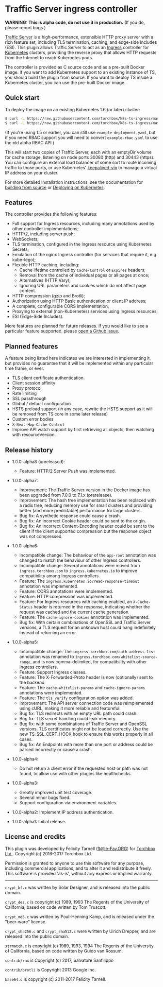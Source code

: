 # Traffic Server ingress controller

**WARNING: This is alpha code, do not use it in production.**  (If you do,
please report bugs.)

[Traffic Server](https://trafficserver.apache.org/) is a high-performance,
extensible HTTP proxy server with a rich feature set, including TLS termination,
caching, and edge-side includes (ESI).  This plugin allows Traffic Server to
act as an [Ingress](https://github.com/kubernetes/ingress) controller for
[Kubernetes](https://kubernetes.io) clusters, providing the reverse proxy that
allows HTTP requests from the Internet to reach Kubernetes pods.

The controller is provided as C source code and as a pre-built Docker image.
If you want to add Kubernetes support to an existing instance of TS, you should
build the plugin from source.  If you want to deploy TS inside a Kubernetes
cluster, you can use the pre-built Docker image.

## Quick start

To deploy the image on an existing Kubernetes 1.6 (or later) cluster:

```sh
$ curl -L https://raw.githubusercontent.com/torchbox/k8s-ts-ingress/master/example-rbac.yaml | kubectl apply -f -
$ curl -L https://raw.githubusercontent.com/torchbox/k8s-ts-ingress/master/example-deployment.yaml | kubectl apply -f -
```

(If you're using 1.5 or earlier, you can still use `example-deployment.yaml`,
but if you need RBAC support you will need to convert `example-rbac.yaml` to use
the old alpha RBAC API.)

This will start two copies of Traffic Server, each with an emptyDir volume for
cache storage, listening on node ports 30080 (http) and 30443 (https).   You can
configure an external load balancer of some sort to route incoming traffic to
those ports, or use Kubernetes'
[keepalived-vip](https://github.com/kubernetes/contrib/tree/master/keepalived-vip)
to manage a virtual IP address on your cluster.

For more detailed installation instructions, see the documentation for
[building from source](source.md) or [Deploying on Kubernetes](docker.md).

## Features

The controller provides the following features:

* Full support for Ingress resources, including many annotations used by other
  controller implementations;
* HTTP/2, including server push;
* WebSockets;
* TLS termination, configured in the Ingress resource using Kubernetes Secrets;
* Emulation of the nginx Ingress controller (for services that require it,
  e.g. kube-lego);
* Flexible HTTP caching, including:
    * Cache lifetime controlled by `Cache-Control` or `Expires` headers;
    * Removal from the cache of individual pages or all pages at once;
    * Alternatives (HTTP Vary);
    * Ignoring URL parameters and cookies which do not affect page content.
* HTTP compression (gzip and Brotli);
* Authorization using HTTP Basic authentication or client IP address;
* A complete, configurable CORS implementation;
* Proxying to external (non-Kubernetes) services using Ingress resources;
* ESI (Edge-Side Includes).

More features are planned for future releases.  If you would like to see a
particular feature supported, please
[open a Github issue](https://github.com/torchbox/k8s-ts-ingress/issues).

## Planned features

A feature being listed here indicates we are interested in implementing it, but
provides no guarantee that it will be implemented within any particular time
frame, or ever.

* TLS client certificate authentication.
* Client session affinity
* Proxy protocol
* Rate limiting
* SSL passthrough
* Global / default configuration
* HSTS preload support (in any case, rewrite the HSTS support as it will be
  removed from TS core in some later release)
* Custom error bodies
* `X-Next-Hop-Cache-Control`
* Improve API watch support by first retrieving all objects, then watching with
  resourceVersion.

## Release history

* 1.0.0-alpha8 (unreleased):
    * Feature: HTTP/2 Server Push was implemented.

* 1.0.0-alpha7:
    * Improvement: The Traffic Server version in the Docker image has been
        upgraded from 7.0.0 to 7.1.x (prerelease).
    * Improvement: The hash tree implementation has been replaced with a radix
        tree, reducing memory use for small clusters and providing better (and
        more predictable) performance for large clusters.
    * Bug fix: A synthetic response could cause a crash.
    * Bug fix: An incorrect Cookie header could be sent to the origin.
    * Bug fix: An incorrect Content-Encoding header could be sent to the client
        if the client supported compression but the response object was not
        compressed.

* 1.0.0-alpha6:
    * Incompatible change: The behaviour of the `app-root` annotation was
        changed to match the behaviour of other Ingress controllers.
    * Incompatible change: Several annotations were moved from
        `ingress.torchbox.com` to `ingress.kubernetes.io` to improve
         compatibility among Ingress controllers.
    * Feature: The `ingress.kubernetes.io/read-response-timeout` annotation
        was implemented.
    * Feature: CORS annotations were implemented.
    * Feature: HTTP compression was implemented.
    * Feature: For Ingress resources with caching enabled, an `X-Cache-Status`
        header is returned in the response, indicating whether the request was
        cached and the current cache generation.
    * Feature: The `cache-ignore-cookies` annotation was implemented.
    * Bug fix: With certain combinations of OpenSSL and Traffic Server versions,
        a TLS request for an unknown host could hang indefinitely instead of
        returning an error.

* 1.0.0-alpha5:
    * Incompatible change: The `ingress.torchbox.com/auth-address-list`
        annotation was renamed to `ingress.torchbox.com/whitelist-source-range`,
        and is now comma-delimited, for compatibility with other Ingress
        controllers.
    * Feature: Support Ingress classes.
    * Feature: The X-Forwarded-Proto header is now (optionally) sent to the
        backend.
    * Feature: The `cache-whitelist-params` and `cache-ignore-params`
        annotations were implemented.
    * Feature: The `tls_verify` configuration option was added.
    * Improvement: The API server connection code was reimplemented using cURL,
        making it more reliable and featureful.
    * Bug fix: TLS redirects with an empty URL path could crash.
    * Bug fix: TLS secret handling could leak memory.
    * Bug fix: with some combinations of Traffic Server and OpenSSL versions,
        TLS certificates might not be loaded correctly.  Use the new
        TS_SSL_CERT_HOOK hook to ensure this works properly in all cases.
    * Bug fix: An Endpoints with more than one port or address could be parsed
        incorrectly or cause a crash.

* 1.0.0-alpha4:
    * Do not return a client error if the requested host or path was not
      found, to allow use with other plugins like healthchecks.

* 1.0.0-alpha3:
    * Greatly improved unit test coverage.
    * Several minor bugs fixed.
    * Support configuration via environment variables.

* 1.0.0-alpha2: Implement IP address authentication.
* 1.0.0-alpha1: Initial release.

## License and credits

This plugin was developed by Felicity Tarnell (ft@le-Fay.ORG) for
[Torchbox Ltd.](https://torchbox.com).  Copyright (c) 2016-2017 Torchbox Ltd.

Permission is granted to anyone to use this software for any purpose,
including commercial applications, and to alter it and redistribute it
freely. This software is provided 'as-is', without any express or implied
warranty.

----

`crypt_bf.c` was written by Solar Designer, and is released into the public
domain.

`crypt_des.c` is copyright (c) 1989, 1993 The Regents of the University of
California, based on code written by Tom Truscott.

`crypt_md5.c` was written by Poul-Henning Kamp, and is released under the
"beer-ware" license.

`crypt_sha256.c` and `crypt_sha512.c` were written by Ulrich Drepper, and are
released into the public domain.

`strmatch.c` is copyright (c) 1989, 1993, 1994 The Regents of the University
of California, based on code written by Guido van Rossum.

`contrib/rax` is Copyright (c) 2017, Salvatore Sanfilippo <antirez at gmail dot com>

`contrib/brotli` is Copyright 2013 Google Inc.

`base64.c` is copyright (c) 2011-2017 Felicity Tarnell.
